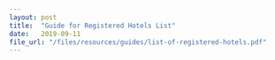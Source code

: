 ```yaml
---
layout: post
title:  "Guide for Registered Hotels List"
date:   2019-09-11
file_url: "/files/resources/guides/list-of-registered-hotels.pdf"
---
```

